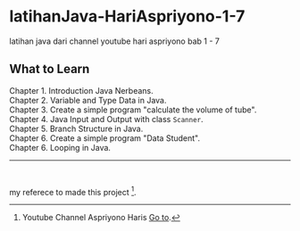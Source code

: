 # latihanJava-HariAspriyono-1-7
latihan java dari channel youtube hari aspriyono bab 1 - 7

## What to Learn
Chapter 1. Introduction Java Nerbeans.<br>
Chapter 2. Variable and Type Data in Java.<br>
Chapter 3. Create a simple program "calculate the volume of tube".<br>
Chapter 4. Java Input and Output with class `Scanner`.<br>
Chapter 5. Branch Structure in Java.<br>
Chapter 6. Create a simple program "Data Student".<br>
Chapter 6. Looping in Java.<br>

<hr><br>

my referece to made this project [^note].
[^note]:
    Youtube Channel Aspriyono Haris [Go to](https://www.youtube.com/channel/UC87y6OcRfYuLydgi8iszTZA).
